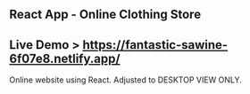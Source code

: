 ## React App - Online Clothing Store

## Live Demo > https://fantastic-sawine-6f07e8.netlify.app/

Online website using React.
Adjusted to DESKTOP VIEW ONLY.
